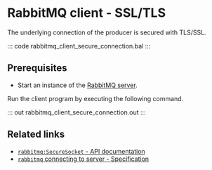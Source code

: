 # RabbitMQ client - SSL/TLS

The underlying connection of the producer is secured with TLS/SSL.

::: code rabbitmq_client_secure_connection.bal :::

## Prerequisites
- Start an instance of the [RabbitMQ server](https://www.rabbitmq.com/download.html).

Run the client program by executing the following command.

::: out rabbitmq_client_secure_connection.out :::

## Related links
- [`rabbitmq:SecureSocket` - API documentation](https://lib.ballerina.io/ballerinax/rabbitmq/latest/records/SecureSocket)
- [`rabbitmq` connecting to server - Specification](https://github.com/ballerina-platform/module-ballerinax-rabbitmq/blob/master/docs/spec/spec.md#2-connection)
